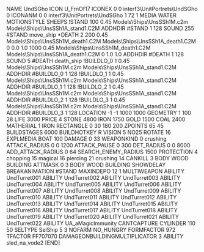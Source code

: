 NAME UndSGho
ICON U_FrnOf17
ICONEX 0 0 interf3\UnitPortrets\UndSGho 0
ICONANM 0 0 interf3\UnitPortrets\UndSGho 1 72 1
MEDIA WATER
MOTIONSTYLE SHEEPS
!STAND   100 0.45   Models\Ships\UnsSSh1M.c2m Models\Ships\UnsSSh1A_stand1.C2M
ADDHDIR #STAND 1 128
SOUND 255 #STAND move_ship
*DEATH   2 200 0.45 Models\Ships\UnsSSh1M_death1.C2M Models\Ships\UnsSSh1A_death1.C2M 0 0.0 1.0 1000  0.45 Models\Ships\UnsSSh1M_death1.C2M Models\Ships\UnsSSh1A_death1.C2M 0 1.0 1.0
ADDHDIR #DEATH 1 128 
SOUND 5 #DEATH death_ship
!BUILDLO_0 1 0.45   Models\Ships\UnsSSh1M.c2m Models\Ships\UnsSSh1A_stand1.C2M
ADDHDIR #BUILDLO_0 1 128
!BUILDLO_1 1 0.45   Models\Ships\UnsSSh1M.c2m Models\Ships\UnsSSh1A_stand1.C2M
ADDHDIR #BUILDLO_1 1 128
!BUILDLO_2 1 0.45   Models\Ships\UnsSSh1M.c2m Models\Ships\UnsSSh1A_stand1.C2M
ADDHDIR #BUILDLO_2 1 128
!BUILDLO_3 1 0.45   Models\Ships\UnsSSh1M.c2m Models\Ships\UnsSSh1A_stand1.C2M
ADDHDIR #BUILDLO_3 1 128
LOCATION -1 -1 1000 1000
GEOMETRY 1 100 28
LIFE     3000
PRICE 4 STONE 4800 IRON 1750 GOLD 1500 COAL 2400
MATHERIAL 1 IRON
RECTANGLE 0 30 180 200
ZPOINTS   65 45
BUILDSTAGES 6000
BUILDHOTKEY		R
VISION 5
NO25
ROTATE 16
EXPLMEDIA BOAT 100
DAMAGE   0 33
WEAPONKIND 0 crushing
ATTACK_RADIUS 0 0 1200
ATTACK_PAUSE 0 300
DET_RADIUS 0 0 8000
ADD_ATTACK_RADIUS 0 64
SEARCH_ENEMY_RADIUS 1500
PROTECTION 4 chopping 15 magical 16 piercing 21 crushing 14
CANKILL   3 BODY WOOD BUILDING
ATTMASK 0 3 BODY WOOD BUILDING
SHOWDELAY
BREAKANIMATION #STAND
MAXINDEPO 12 1
MULTIWEAPON
ABILITY UndTurret001
ABILITY UndTurret002
ABILITY UndTurret003
ABILITY UndTurret004
ABILITY UndTurret005
ABILITY UndTurret006
ABILITY UndTurret007
ABILITY UndTurret008
ABILITY UndTurret009
ABILITY UndTurret010
ABILITY UndTurret011
ABILITY UndTurret012
ABILITY UndTurret013
ABILITY UndTurret014
ABILITY UndTurret015
ABILITY UndTurret016
ABILITY UndTurret017
ABILITY UndTurret018
ABILITY UndTurret019
ABILITY UndTurret020
ABILITY UndTurret021
ABILITY UndTurret022
ABILITY	UA_aMagicImmunity
CANTCAPTURE
CYLINDER 110 50
SELTYPE SelShip 5 3
NOFARM
NO_HUNGRY
FORMFACTOR 972
TFACTOR FF707070
DAMAGEONBUILDINGMULTIPLICATOR 3
ABILITY sled_na_vode2
[END]
